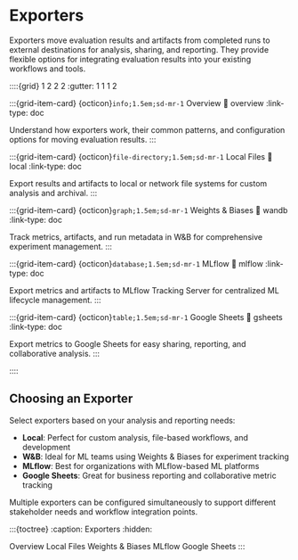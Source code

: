# Exporters

Exporters move evaluation results and artifacts from completed runs to external destinations for analysis, sharing, and reporting. They provide flexible options for integrating evaluation results into your existing workflows and tools.

::::{grid} 1 2 2 2
:gutter: 1 1 1 2

:::{grid-item-card} {octicon}`info;1.5em;sd-mr-1` Overview
:link: overview
:link-type: doc

Understand how exporters work, their common patterns, and configuration options for moving evaluation results.
:::

:::{grid-item-card} {octicon}`file-directory;1.5em;sd-mr-1` Local Files
:link: local
:link-type: doc

Export results and artifacts to local or network file systems for custom analysis and archival.
:::

:::{grid-item-card} {octicon}`graph;1.5em;sd-mr-1` Weights & Biases
:link: wandb
:link-type: doc

Track metrics, artifacts, and run metadata in W&B for comprehensive experiment management.
:::

:::{grid-item-card} {octicon}`database;1.5em;sd-mr-1` MLflow
:link: mlflow
:link-type: doc

Export metrics and artifacts to MLflow Tracking Server for centralized ML lifecycle management.
:::

:::{grid-item-card} {octicon}`table;1.5em;sd-mr-1` Google Sheets
:link: gsheets
:link-type: doc

Export metrics to Google Sheets for easy sharing, reporting, and collaborative analysis.
:::

::::

## Choosing an Exporter

Select exporters based on your analysis and reporting needs:

- **Local**: Perfect for custom analysis, file-based workflows, and development
- **W&B**: Ideal for ML teams using Weights & Biases for experiment tracking
- **MLflow**: Best for organizations with MLflow-based ML platforms
- **Google Sheets**: Great for business reporting and collaborative metric tracking

Multiple exporters can be configured simultaneously to support different stakeholder needs and workflow integration points.

:::{toctree}
:caption: Exporters
:hidden:

Overview <overview>
Local Files <local>
Weights & Biases <wandb>
MLflow <mlflow>
Google Sheets <gsheets>
:::

